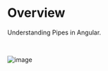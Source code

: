 # Overview

Understanding Pipes in Angular.

<br>

![image](https://user-images.githubusercontent.com/56695817/178091739-e533ace0-109f-442d-b0b0-482c1049e823.png)

